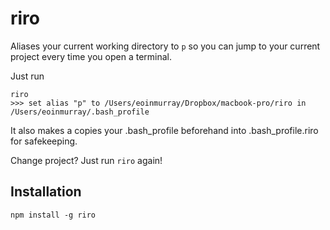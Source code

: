 

# riro

Aliases your current working directory to `p` so you can jump to your current
project every time you open a terminal.

Just run

```
riro
>>> set alias "p" to /Users/eoinmurray/Dropbox/macbook-pro/riro in /Users/eoinmurray/.bash_profile
```

It also makes a copies your .bash_profile beforehand into .bash_profile.riro for safekeeping.

Change project? Just run `riro` again!

## Installation

```
npm install -g riro
```
